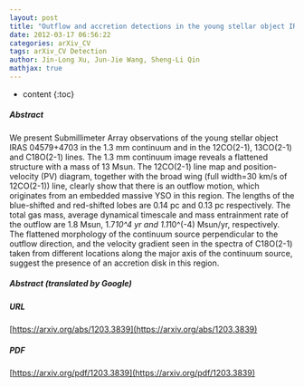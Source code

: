 ```yaml
---
layout: post
title: "Outflow and accretion detections in the young stellar object IRAS 04579+4703"
date: 2012-03-17 06:56:22
categories: arXiv_CV
tags: arXiv_CV Detection
author: Jin-Long Xu, Jun-Jie Wang, Sheng-Li Qin
mathjax: true
---
```


* content
{:toc}

##### Abstract
We present Submillimeter Array observations of the young stellar object IRAS 04579+4703 in the 1.3 mm continuum and in the 12CO(2-1), 13CO(2-1) and C18O(2-1) lines. The 1.3 mm continuum image reveals a flattened structure with a mass of 13 Msun. The 12CO(2-1) line map and position-velocity (PV) diagram, together with the broad wing (full width=30 km/s of 12CO(2-1)) line, clearly show that there is an outflow motion, which originates from an embedded massive YSO in this region. The lengths of the blue-shifted and red-shifted lobes are 0.14 pc and 0.13 pc respectively. The total gas mass, average dynamical timescale and mass entrainment rate of the outflow are 1.8 Msun, 1.7*10^4 yr and 1.1*10^(-4) Msun/yr, respectively. The flattened morphology of the continuum source perpendicular to the outflow direction, and the velocity gradient seen in the spectra of C18O(2-1) taken from different locations along the major axis of the continuum source, suggest the presence of an accretion disk in this region.

##### Abstract (translated by Google)


##### URL
[https://arxiv.org/abs/1203.3839](https://arxiv.org/abs/1203.3839)

##### PDF
[https://arxiv.org/pdf/1203.3839](https://arxiv.org/pdf/1203.3839)

